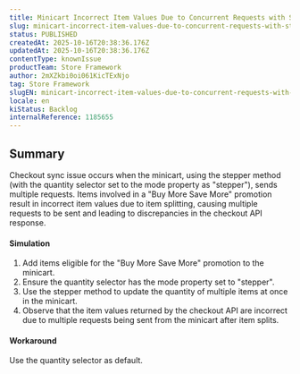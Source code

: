 ```yaml
---
title: Minicart Incorrect Item Values Due to Concurrent Requests with Stepper and More for Less Promotion
slug: minicart-incorrect-item-values-due-to-concurrent-requests-with-stepper-and-more-for-less-promotion
status: PUBLISHED
createdAt: 2025-10-16T20:38:36.176Z
updatedAt: 2025-10-16T20:38:36.176Z
contentType: knownIssue
productTeam: Store Framework
author: 2mXZkbi0oi061KicTExNjo
tag: Store Framework
slugEN: minicart-incorrect-item-values-due-to-concurrent-requests-with-stepper-and-more-for-less-promotion
locale: en
kiStatus: Backlog
internalReference: 1185655
---
```


## Summary


Checkout sync issue occurs when the minicart, using the stepper method (with the quantity selector set to the mode property as "stepper"), sends multiple requests. Items involved in a "Buy More Save More" promotion result in incorrect item values due to item splitting, causing multiple requests to be sent and leading to discrepancies in the checkout API response.


#### Simulation



1. Add items eligible for the "Buy More Save More" promotion to the minicart.
2. Ensure the quantity selector has the mode property set to "stepper".
3. Use the stepper method to update the quantity of multiple items at once in the minicart.
4. Observe that the item values returned by the checkout API are incorrect due to multiple requests being sent from the minicart after item splits.


#### Workaround


Use the quantity selector as default.



